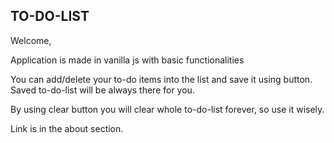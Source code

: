## TO-DO-LIST

Welcome,

Application is made in vanilla js with basic functionalities

You can add/delete your to-do items into the list and save it using button. Saved to-do-list will be always there for you.

By using clear button you will clear whole to-do-list forever, so use it wisely.

Link is in the about section.
